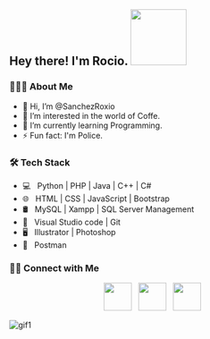 
<h2> Hey there! I'm Rocio. <img src="https://github.com/user-attachments/assets/287da9bb-11b9-4234-8ae5-cf08c78de5a4" width="100"> </h2> 

<h3> 👨🏻‍💻 About Me </h3>

- 👋 Hi, I’m @SanchezRoxio
- 👀 I’m interested in the world of Coffe.
- 🌱 I’m currently learning Programming.
- ⚡ Fun fact: I'm Police.

<h3>🛠 Tech Stack</h3>

- 💻 &nbsp; Python | PHP | Java | C++ | C# 
- 🌐 &nbsp; HTML | CSS | JavaScript | Bootstrap 
- 🛢 &nbsp; MySQL | Xampp | SQL Server Management
- 🔧 &nbsp; Visual Studio code | Git  
- 🖥 &nbsp; Illustrator | Photoshop
- 🧮 &nbsp; Postman


<h3> 🤝🏻 Connect with Me </h3>

<p align="center">
&nbsp; <a href="https://www.instagram.com/roxiosanchez_/" target="_blank" rel="noopener noreferrer"><img src="https://img.icons8.com/plasticine/100/000000/instagram-new.png" width="50" /></a>  
&nbsp; <a href="https://www.linkedin.com/in/rocio-sanchez-859321271" target="_blank" rel="noopener noreferrer"><img src="https://img.icons8.com/plasticine/100/000000/linkedin.png" width="50" /></a>
&nbsp; <a href="https://sanchezmaribel.ro@gmail.com" target="_blank" rel="noopener noreferrer"><img src="https://img.icons8.com/plasticine/100/000000/gmail.png"  width="50" /></a>
</p>


![gif1](https://github.com/user-attachments/assets/432413de-99ef-4594-bdb1-4a80607f778b)
<!---
SanchezRoxio/SanchezRoxio is a ✨ special ✨ repository because its `README.md` (this file) appears on your GitHub profile.
You can click the Preview link to take a look at your changes.
--->

